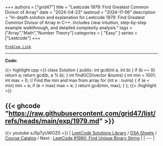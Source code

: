 
+++
authors = ["grid47"]
title = "Leetcode 1979: Find Greatest Common Divisor of Array"
date = "2024-04-23"
lastmod = "2024-11-06"
description = "In-depth solution and explanation for Leetcode 1979: Find Greatest Common Divisor of Array in C++. Includes clear intuition, step-by-step example walkthrough, and detailed complexity analysis."
tags = ["Array","Math","Number Theory"]
categories = [
    "Easy"
]
series = ["Leetcode"]
+++



[`Problem Link`](https://leetcode.com/problems/find-greatest-common-divisor-of-array/description/)

---
**Code:**

{{< highlight cpp >}}
class Solution {
    public:
        int gcd(int a, int b) {
            if (b == 0) return a;
            return gcd(b, a % b);
        }
        int findGCD(vector<int> &nums) {
            int min = 1001;
            int max = 0;
            // Find the min and max from array
            for (int e : nums) {
                if (e < min) min = e;
                if (e > max) max = e;
            }
            return gcd(min, max);
        }
};
{{< /highlight >}}

{{< ghcode "https://raw.githubusercontent.com/grid47/list/refs/heads/main/exp/1979.md" >}}
---
{{< youtube sJ5pTyUWOZ0 >}}
| [LeetCode Solutions Library](https://grid47.xyz/leetcode/) / [DSA Sheets](https://grid47.xyz/sheets/) / [Course Catalog](https://grid47.xyz/courses/) / Next : [LeetCode #1980: Find Unique Binary String](https://grid47.xyz/posts/leetcode-1980-find-unique-binary-string-solution/) |
| --- |
